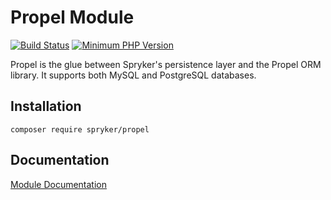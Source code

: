 # Propel Module
[![Build Status](https://travis-ci.org/spryker/propel.svg)](https://travis-ci.org/spryker/propel)
[![Minimum PHP Version](https://img.shields.io/badge/php-%3E%3D%207.2-8892BF.svg)](https://php.net/)

Propel is the glue between Spryker's persistence layer and the Propel ORM library. It supports both MySQL and PostgreSQL databases.

## Installation

```
composer require spryker/propel
```

## Documentation

[Module Documentation](https://academy.spryker.com/developing_with_spryker/module_guide/modules.html)
